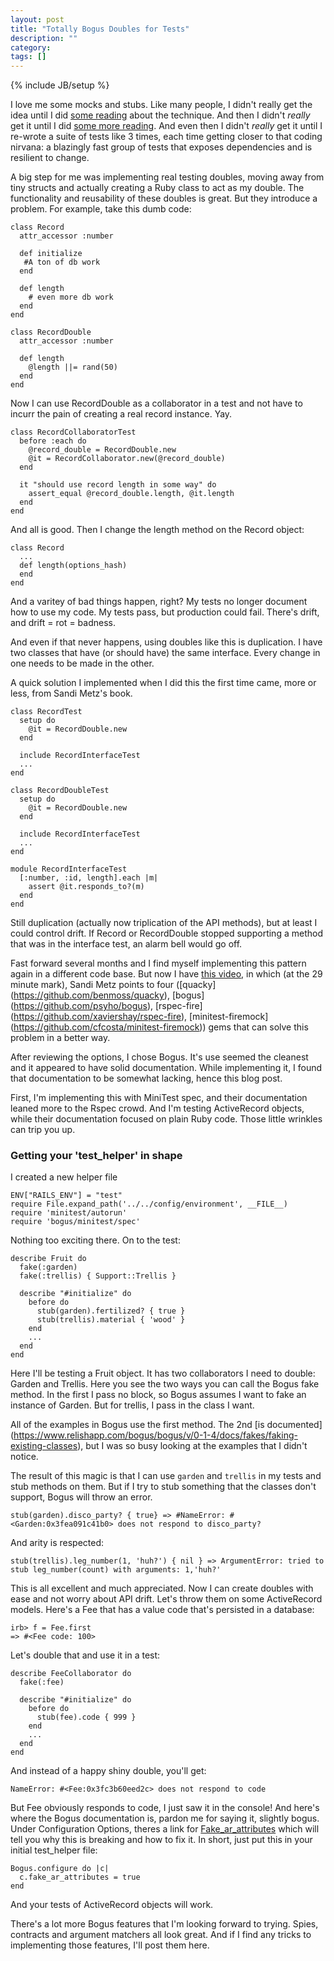 ```yaml
---
layout: post
title: "Totally Bogus Doubles for Tests"
description: ""
category: 
tags: []
---
```

{% include JB/setup %}

I love me some mocks and stubs. Like many people, I didn't really get
the idea until I did [some reading](http://martinfowler.com/articles/mocksArentStubs.html) about the technique. And then I didn't *really* get it until I did [some more reading](http://www.poodr.com/). And even then I didn't *_really_* get it until I re-wrote a suite of tests like 3 times, each time getting closer to that coding nirvana: a blazingly fast group of tests that exposes dependencies and is resilient to change.

A big step for me was implementing real testing doubles, moving away
from tiny structs and actually creating a Ruby class to act as my
double. The functionality and reusability of these doubles is great. But
they introduce a problem. For example, take this dumb code:

    class Record
      attr_accessor :number

      def initialize
       #A ton of db work
      end

      def length
        # even more db work
      end
    end

    class RecordDouble
      attr_accessor :number

      def length
        @length ||= rand(50)
      end
    end

Now I can use RecordDouble as a collaborator in a test and not have to
incurr the pain of creating a real record instance. Yay. 


    class RecordCollaboratorTest
      before :each do
        @record_double = RecordDouble.new
        @it = RecordCollaborator.new(@record_double)
      end

      it "should use record length in some way" do
        assert_equal @record_double.length, @it.length
      end
    end

And all is good. Then I change the length method on the Record object:

    class Record
      ...
      def length(options_hash)
      end
    end

And a varitey of bad things happen, right? My tests no longer document
how to use my code. My tests pass, but production could fail. There's
drift, and drift = rot = badness.

And even if that never happens, using doubles like this is duplication.
I have two classes that have (or should have) the same interface. Every
change in one needs to be made in the other.

A quick solution I implemented when I did this the first time came, more
or less, from Sandi Metz's book.

    class RecordTest
      setup do
        @it = RecordDouble.new
      end

      include RecordInterfaceTest
      ...
    end

    class RecordDoubleTest
      setup do
        @it = RecordDouble.new
      end

      include RecordInterfaceTest
      ...
    end

    module RecordInterfaceTest
      [:number, :id, length].each |m|
        assert @it.responds_to?(m)
      end
    end

Still duplication (actually now triplication of the API methods), but at
least I could control drift. If Record or RecordDouble stopped
supporting a method that was in the interface test, an alarm bell would
go off.

Fast forward several months and I find myself implementing this pattern
again in a different code base. But now I have [this video](http://confreaks.com/videos/2452-railsconf2013-the-magic-tricks-of-testing), in which (at the 29 minute mark), Sandi Metz points to four ([quacky] (https://github.com/benmoss/quacky), [bogus] (https://github.com/psyho/bogus), [rspec-fire] (https://github.com/xaviershay/rspec-fire), [minitest-firemock] (https://github.com/cfcosta/minitest-firemock)) gems that can solve this problem in a better way.

After reviewing the options, I chose Bogus. It's use seemed the cleanest
and it appeared to have solid documentation. While implementing it, I
found that documentation to be somewhat lacking, hence this blog post.

First, I'm implementing this with MiniTest spec, and their documentation
leaned more to the Rspec crowd. And I'm testing ActiveRecord objects,
while their documentation focused on plain Ruby code. Those little
wrinkles can trip you up.

### Getting your 'test_helper' in shape

I created a new helper file 

    ENV["RAILS_ENV"] = "test"
    require File.expand_path('../../config/environment', __FILE__)
    require 'minitest/autorun'
    require 'bogus/minitest/spec'

Nothing too exciting there. On to the test:

    describe Fruit do
      fake(:garden)
      fake(:trellis) { Support::Trellis }

      describe "#initialize" do
        before do
          stub(garden).fertilized? { true }
          stub(trellis).material { 'wood' }
        end
        ...
      end
    end

Here I'll be testing a Fruit object. It has two collaborators I need to
double: Garden and Trellis. Here you see the two ways you can call the
Bogus fake method. In the first I pass no block, so Bogus assumes I want
to fake an instance of Garden. But for trellis, I pass in the class I
want.

All of the examples in Bogus use the first method. The 2nd [is
documented] (https://www.relishapp.com/bogus/bogus/v/0-1-4/docs/fakes/faking-existing-classes), but I was so busy looking at the examples that I didn't notice.

The result of this magic is that I can use `garden` and `trellis` in
my tests and stub methods on them. But if I try to stub something that
the classes don't support, Bogus will throw an error.

    stub(garden).disco_party? { true} => #NameError: #<Garden:0x3fea091c41b0> does not respond to disco_party?

And arity is respected:

    stub(trellis).leg_number(1, 'huh?') { nil } => ArgumentError: tried to stub leg_number(count) with arguments: 1,'huh?'

This is all excellent and much appreciated. Now I can create doubles
with ease and not worry about API drift. Let's throw them on some
ActiveRecord models. Here's a Fee that has a value code that's persisted
in a database: 

    irb> f = Fee.first
    => #<Fee code: 100>

Let's double that and use it in a test:

    describe FeeCollaborator do
      fake(:fee)

      describe "#initialize" do
        before do
          stub(fee).code { 999 }
        end
        ...
      end
    end

And instead of a happy shiny double, you'll get:

    NameError: #<Fee:0x3fc3b60eed2c> does not respond to code

But Fee obviously responds to code, I just saw it in the console! And
here's where the Bogus documentation is, pardon me for saying it,
slightly bogus. Under Configuration Options, theres a link for
[Fake_ar_attributes](https://www.relishapp.com/bogus/bogus/v/0-1-4/docs/configuration/fake-ar-attributes) which will tell you why this is breaking and how to fix it. In short, just put this in your initial test_helper file:

    Bogus.configure do |c|
      c.fake_ar_attributes = true
    end

And your tests of ActiveRecord objects will work.

There's a lot more Bogus features that I'm looking forward to trying.
Spies, contracts and argument matchers all look great. And if I find any
tricks to implementing those features, I'll post them here.

